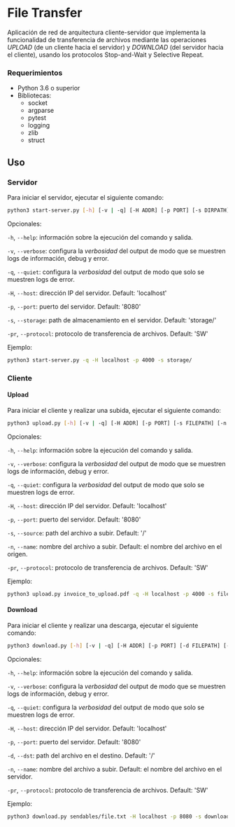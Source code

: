 # File Transfer

Aplicación de red de arquitectura cliente-servidor que implementa la funcionalidad de transferencia de archivos mediante las operaciones _UPLOAD_ (de un cliente hacia el servidor) y _DOWNLOAD_ (del servidor hacia el cliente), usando los protocolos Stop-and-Wait y Selective Repeat.

### Requerimientos

- Python 3.6 o superior
- Bibliotecas:
  - socket
  - argparse
  - pytest
  - logging
  - zlib
  - struct

## Uso

### Servidor

Para iniciar el servidor, ejecutar el siguiente comando:

```bash
python3 start-server.py [-h] [-v | -q] [-H ADDR] [-p PORT] [-s DIRPATH] [-pr PROTOCOL]
```
Opcionales:

`-h`, `--help`: información sobre la ejecución del comando y salida.

`-v`, `--verbose`: configura la _verbosidad_ del output de modo que se muestren logs de información, debug y error.

`-q`, `--quiet`: configura la _verbosidad_ del output de modo que solo se muestren logs de error.

`-H`, `--host`: dirección IP del servidor. Default: 'localhost'

`-p`, `--port`: puerto del servidor. Default: '8080'

`-s`, `--storage`: path de almacenamiento en el servidor. Default: 'storage/'

`-pr`, `--protocol`: protocolo de transferencia de archivos. Default: 'SW'

Ejemplo: 
``` bash
python3 start-server.py -q -H localhost -p 4000 -s storage/
```

### Cliente

#### Upload

Para iniciar el cliente y realizar una subida, ejecutar el siguiente comando:

```bash
python3 upload.py [-h] [-v | -q] [-H ADDR] [-p PORT] [-s FILEPATH] [-n FILENAME] [-pr PROTOCOL]
```
Opcionales:

`-h`, `--help`: información sobre la ejecución del comando y salida.

`-v`, `--verbose`: configura la _verbosidad_ del output de modo que se muestren logs de información, debug y error.

`-q`, `--quiet`: configura la _verbosidad_ del output de modo que solo se muestren logs de error.

`-H`, `--host`: dirección IP del servidor. Default: 'localhost'

`-p`, `--port`: puerto del servidor. Default: '8080'

`-s`, `--source`: path del archivo a subir. Default: '/'   

`-n`, `--name`: nombre del archivo a subir. Default: el nombre del archivo en el origen.

`-pr`, `--protocol`: protocolo de transferencia de archivos. Default: 'SW'

Ejemplo:
``` bash
python3 upload.py invoice_to_upload.pdf -q -H localhost -p 4000 -s files -n invoice.pdf -pr SW
```

#### Download

Para iniciar el cliente y realizar una descarga, ejecutar el siguiente comando:

```bash
python3 download.py [-h] [-v | -q] [-H ADDR] [-p PORT] [-d FILEPATH] [-n FILENAME] [-pr PROTOCOL]
```

Opcionales:

`-h`, `--help`: información sobre la ejecución del comando y salida.

`-v`, `--verbose`: configura la _verbosidad_ del output de modo que se muestren logs de información, debug y error.

`-q`, `--quiet`: configura la _verbosidad_ del output de modo que solo se muestren logs de error.

`-H`, `--host`: dirección IP del servidor. Default: 'localhost'

`-p`, `--port`: puerto del servidor. Default: '8080'

`-d`, `--dst`: path del archivo en el destino. Default: '/'

`-n`, `--name`: nombre del archivo a subir. Default: el nombre del archivo en el servidor.

`-pr`, `--protocol`: protocolo de transferencia de archivos. Default: 'SW' 

Ejemplo:
```bash
python3 download.py sendables/file.txt -H localhost -p 8080 -s downloads/ -n d_file.txt 
```

